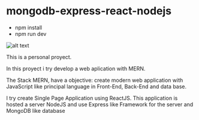 # mongodb-express-react-nodejs

- npm install
- npm run dev

![alt text](https://i.ytimg.com/vi/DqpL5UtJHus/maxresdefault.jpg)

This is a personal proyect.

In this proyect i try develop a web aplication with MERN.

The Stack MERN, have a objective: create modern web application with JavaScript like principal language in Front-End, Back-End and data base.

I try create Single Page Application using ReactJS.
This application is hosted a server NodeJS and use Express like Framework for the server and MongoDB like database
